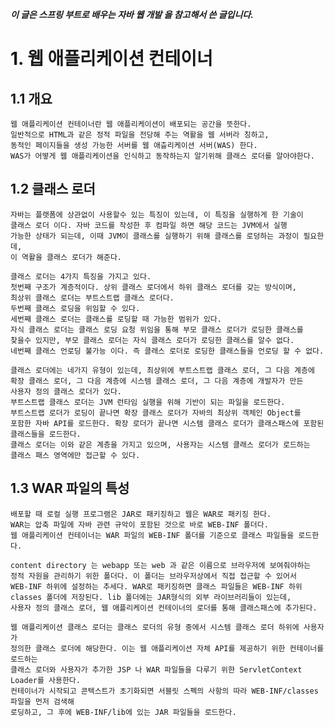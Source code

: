 ***이 글은 스프링 부트로 배우는 자바 웹 개발 을 참고해서 쓴 글입니다.***
# 1. 웹 애플리케이션 컨테이너
## 1.1 개요
    웹 애플리케이션 컨테이너란 웹 애플리케이션이 배포되는 공간을 뜻한다.
    일반적으로 HTML과 같은 정적 파일을 전당해 주는 역활을 웹 서버라 칭하고,
    동적인 페이지들을 생성 가능한 서버를 웹 애츨리케이션 서버(WAS) 한다.
    WAS가 어떻게 웹 애플리케이션을 인식하고 동작하는지 알기위해 클래스 로더를 알아야한다.
    
## 1.2 클래스 로더
    자바는 플랫폼에 상관없이 사용할수 있는 특징이 있는데, 이 특징을 실행하게 한 기술이
    클래스 로더 이다. 자바 코드를 작성한 후 컴파일 하면 해당 코드는 JVM에서 실행
    가능한 상태가 되는데, 이때 JVM이 클래스를 실행하기 위해 클래스를 로덩하는 과정이 필요한데,
    이 역활을 클래스 로더가 해준다.
    
    클래스 로더는 4가지 특징을 가지고 있다.
    첫번째 구조가 계층적이다. 상위 클래스 로더에서 하위 클래스 로더를 갖는 방식이며,
    최상위 클래스 로더는 부트스트랩 클래스 로더다.
    두번째 클래스 로딩을 위임할 수 있다.
    세번째 클래스 로더는 클래스를 로딩할 때 가능한 범위가 있다.
    자식 클래스 로더는 클래스 로딩 요청 위임을 통해 부모 클래스 로더가 로딩한 클래스를
    찾을수 있지만, 부모 클래스 로더는 자식 클래스 로더가 로딩한 클래스를 알수 없다.
    네번째 클래스 언로딩 불가능 이다. 즉 클래스 로더로 로딩한 클래스들을 언로딩 할 수 없다.
    
    클래스 로더에는 네가지 유형이 있는데, 최상위에 부트스트랩 클래스 로더, 그 다음 계층에
    확장 클래스 로더, 그 다음 계층에 시스템 클래스 로더, 그 다음 계층에 개발자가 만든
    사용자 정의 클래스 로더가 있다.
    부트스트랩 클래스 로더는 JVM 런타임 실행을 위해 기반이 되는 파일을 로드한다.
    부트스트랩 로더가 로딩이 끝나면 확장 클래스 로더가 자바의 최상위 객체인 Object를
    포함한 자바 API를 로드한다. 확장 로더가 끝나면 시스템 클래스 로더가 클래스패스에 포함된
    클래스들을 로드한다.
    클래스 로더는 이와 같은 계층을 가지고 있으며, 사용자는 시스템 클래스 로더가 로드하는
    클래스 패스 영역에만 접근할 수 있다.
    
## 1.3 WAR 파일의 특성
    배포할 때 로컬 실행 프로그램은 JAR로 패키징하고 웹은 WAR로 패키징 한다.
    WAR는 압축 파일에 자바 관련 규악이 포함된 것으로 바로 WEB-INF 폴더다.
    웹 애플리케이션 컨테이너는 WAR 파일의 WEB-INF 폴더를 기준으로 클래스 파일들을 로드한다.
    
    content directory 는 webapp 또는 web 과 같은 이름으로 브라우저에 보여줘야하는
    정적 자원을 관리하기 위한 폴더다. 이 폴더는 브라우저상에서 직접 접근할 수 있어서
    WEB-INF 하위에 설정하는 추세다. WAR로 패키징하면 클래스 파일들은 WEB-INF 하위
    classes 폴더에 저장된다. lib 폴더에는 JAR형식의 외부 라이브러리들이 있는데,
    사용자 정의 클래스 로더, 웹 애플리케이션 컨테이너의 로더를 통해 클래스패스에 추가된다.
    
    웹 애플리케이션 클래스 로더는 클래스 로더의 유형 중에서 시스템 클래스 로더 하위에 사용자가
    정의한 클래스 로더에 해당한다. 이는 웹 애플리케이션 자체 API를 제공하기 위한 컨테이너를 로드하는
    클래스 로더와 사용자가 추가한 JSP 나 WAR 파일들을 다루기 위한 ServletContext Loader를 사용한다.
    컨테이너가 시작되고 콘텍스트가 초기화되면 서블릿 스펙의 사항의 따라 WEB-INF/classes 파일을 먼저 검색해
    로딩하고, 그 후에 WEB-INF/lib에 있는 JAR 파일들을 로드한다.
    